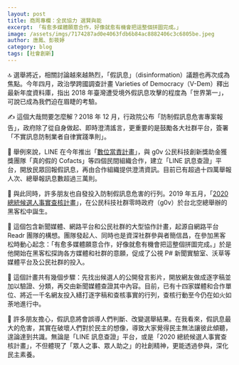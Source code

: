 ```yaml
---
layout: post
title: 商周專欄：全民協力 選賢與能
excerpt: 「有愈多媒體願意合作，好像就愈有機會把這整個拼圖完成。」
image: /assets/imgs/7174287ad0e4063fdb6b84ac8882406c3c6805be.jpeg
author: 唐鳳、彭筱婷
category: blog
tags: [社會創新]
---
```


🔝 選舉將近，相關討論越來越熱烈，「假訊息」（disinformation）議題也再次成為焦點。今年四月，政治學跨國調查計畫 Varieties of Democracy（V-Dem）釋出最新年度資料庫，指出 2018 年臺灣遭受境外假訊息攻擊的程度為「世界第一」，可說已成為我們迫在眉睫的考驗。

✍️ 這個大哉問要怎麼解？2018 年 12 月，行政院公布「防制假訊息危害專案報告」，政府除了從自身做起、即時澄清謠言，更重要的是鼓勵各大社群平台，簽署「不實訊息防制業者自律實踐準則」。

🔢 舉例來說，LINE 在今年推出「[數位當責計畫](https://fact-checker.line.me/)」，與 g0v 公民科技創新獎助金獲獎團隊「真的假的 Cofacts」等四個民間組織合作，建立「LINE 訊息查證」平台，開放民眾回報假訊息，再由合作組織提供澄清資訊。目前已有超過十四萬舉報人次、總舉報訊息數超過三萬則。

🤹 與此同時，許多朋友也自發投入防制假訊息危害的行列。2019 年五月，「[2020 總統候選人事實查核計畫](https://www.readr.tw/project/fact-check-2020)」，在公民科技社群零時政府（g0v）於台北空總舉辦的黑客松中誕生。

🧩 這個包含新聞媒體、網路平台和公民社群的大型協作計畫，起源自網路平台 Readr 團隊的構想。團隊發起人、同時也是資深社群參與者簡信昌，在參加黑客松時動心起念：「有愈多媒體願意合作，好像就愈有機會把這整個拼圖完成。」於是他開始在黑客松探詢各方媒體和社群的意願，促成了公視 P# 新聞實驗室、沃草等媒體平台及公民社群的投入。

🚧 這個計畫共有幾個步驟：先找出候選人的公開發言影片，開放網友做成逐字稿並加以驗證、分類，再交由新聞媒體查證其中內容。目前，已有十四家媒體和合作單位、將近一千名網友投入繕打逐字稿和查核事實的行列，查核行動至今仍在如火如荼地進行中。

🗽 許多朋友擔心，假訊息將會誤導人們判斷、改變選舉結果。在我看來，假訊息最大的危害，其實在破壞人們對於民主的想像，導致大家覺得民主無法讓彼此傾聽，遑論達到共識。無論是「LINE 訊息查證」平台，或是「2020 總統候選人事實查核計畫」，不但體現了「眾人之事、眾人助之」的社創精神，更能透過參與，深化民主素養。
